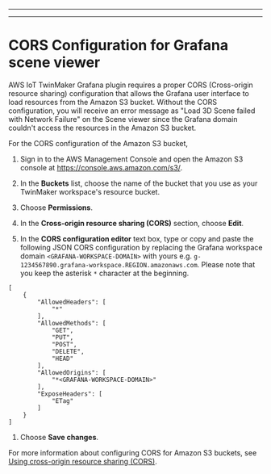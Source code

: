 --------

--------

# CORS Configuration for Grafana scene viewer<a name="cors-configuration-grafana"></a>

AWS IoT TwinMaker Grafana plugin requires a proper CORS (Cross-origin resource sharing) configuration that allows the Grafana user interface to load resources from the Amazon S3 bucket. Without the CORS configuration, you will receive an error message as "Load 3D Scene failed with Network Failure" on the Scene viewer since the Grafana domain couldn't access the resources in the Amazon S3 bucket.

For the CORS configuration of the Amazon S3 bucket, 

1. Sign in to the AWS Management Console and open the Amazon S3 console at [https://console\.aws\.amazon\.com/s3/](https://console.aws.amazon.com/s3/)\.

1. In the **Buckets** list, choose the name of the bucket that you use as your TwinMaker workspace's resource bucket\.

1. Choose **Permissions**\.

1. In the **Cross\-origin resource sharing \(CORS\)** section, choose **Edit**\.

1. In the **CORS configuration editor** text box, type or copy and paste the following JSON CORS configuration by replacing the Grafana workspace domain `<GRAFANA-WORKSPACE-DOMAIN>` with yours e.g. `g-1234567890.grafana-workspace.REGION.amazonaws.com`\. Please note that you keep the asterisk `*` character at the beginning.

```
[
    {
        "AllowedHeaders": [
            "*"
        ],
        "AllowedMethods": [
            "GET",
            "PUT",
            "POST",
            "DELETE",
            "HEAD"
        ],
        "AllowedOrigins": [
            "*<GRAFANA-WORKSPACE-DOMAIN>"
        ],
        "ExposeHeaders": [
            "ETag"
        ]
    }
]
```

1. Choose **Save changes**\.

For more information about configuring CORS for Amazon S3 buckets, see [Using cross-origin resource sharing (CORS)](https://docs.aws.amazon.com/AmazonS3/latest/userguide/cors.html)\.
